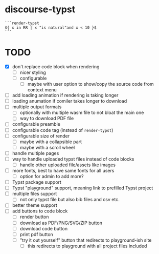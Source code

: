 # discourse-typst

````
```render-typst
${ x in RR | x "is natural"and x < 10 }$
```
````

# TODO
- [x] don't replace code block when rendering
    - [ ] nicer styling
    - [ ] configurable
        - [ ] maybe with user option to show/copy the source code from context menu
- [ ] add loading animation if rendering is taking longer
- [ ] loading anumation if comiler takes longer to download
- [ ] multiple output formats
    - [ ] optionally with multiple wasm file to not bloat the main one
    - [ ] way to download PDF file
- [ ] configurable preamble
- [ ] configurable code tag (instead of `render-typst`)
- [ ] configurable size of render
    - [ ] maybe with a collapsible part
    - [ ] maybe with a scroll wheel
- [ ] handle multiple pages
- [ ] way to handle uploaded typst files instead of code blocks
    - [ ] handle other uploaded file/assets like images
- [ ] more fonts, best to have same fonts for all users
    - [ ] option for admin to add more?
- [ ] Typst package support
- [ ] Typst "playground" support, meaning link to prefilled Typst project
- [ ] multiple files support
    - [ ] not only typst file but also bib files and csv etc.
- [ ] better theme support
- [ ] add buttons to code block
    - [ ] render button
    - [ ] download as PDF/PNG/SVG/ZIP button
    - [ ] download code button
    - [ ] print pdf button
    - [ ] "try it out yourself" button that redirects to playground-ish site
        - [ ] this redirects to playground with all project files included
